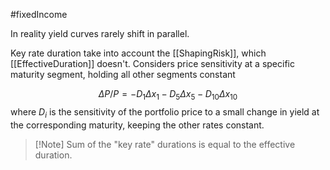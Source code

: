 #fixedIncome 

In reality yield curves rarely shift in parallel. 

Key rate duration take into account the [[ShapingRisk]], which [[EffectiveDuration]] doesn't. 
Considers price sensitivity at a specific maturity segment, holding all other segments constant 


$$
\Delta P / P = -D_1 \Delta x_1 - D_5 \Delta x_5 -D_{10} \Delta x_{10}
$$
where $D_i$ is the sensitivity of the portfolio price to a small change in yield at the corresponding maturity, keeping the other rates constant. 

> [!Note] Sum of the "key rate" durations is equal to the effective duration.  


